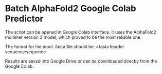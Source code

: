 # Batch AlphaFold2 Google Colab Predictor

The script can be opened in Google Colab interface. It uses the AlphaFold2 multimer version 2 model, which proved to be the most reliable one.

The format for the input .fasta file should be:
&gt;fasta header
sequence:sequence

Results are saved into Google Drive or can be downloaded directly from the Google Colab. 

